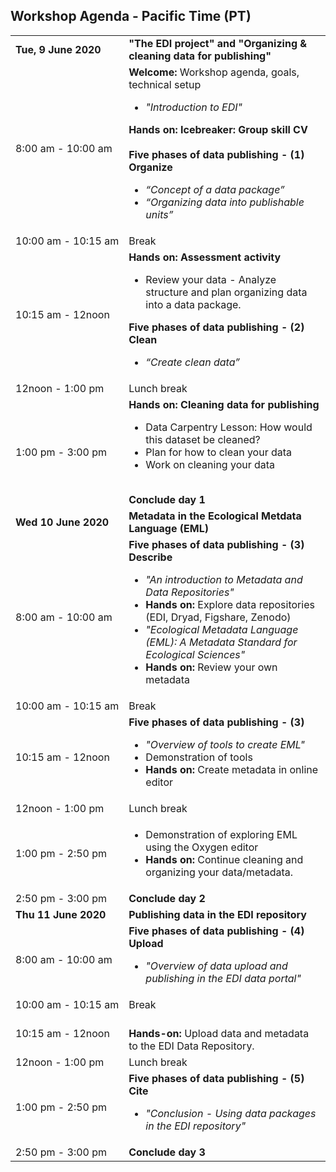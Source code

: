 ## Workshop Agenda - Pacific Time (PT)

<table>
  <tr>
    <td nowrap><strong>Tue, 9 June 2020</strong></td>
       <td><strong>"The EDI project" and "Organizing & cleaning data for publishing"</strong><br></td>
  </tr>
  <tr>
    <td nowrap>8:00 am - 10:00 am</td>
    <td><strong>Welcome: </strong> Workshop agenda, goals, technical setup<br><ul>
      <li><i>"Introduction to EDI"</i></li></ul>
      <strong>Hands on: Icebreaker: Group skill CV</strong><br><br>
       <strong>Five phases of data publishing - (1) Organize</strong><br><ul>
         <li><i>“Concept of a data package”</i></li>
        <li><i>“Organizing data into publishable units”</i></li></ul>
   </td>
 </tr>
       <tr>
    <td nowrap>10:00 am - 10:15 am</td><td>Break</td>
  </tr>
  <tr>
    <td nowrap>10:15 am - 12noon</td>
    <td><strong>Hands on: Assessment activity</strong><br><ul>
      <li>Review your data - Analyze structure and plan organizing data into a data package.</li></ul>
      <strong>Five phases of data publishing - (2) Clean</strong><br><ul>
         <li><i>“Create clean data”</i></li>
   </td>
 </tr>
 <tr>
    <td nowrap>12noon - 1:00 pm</td><td>Lunch break</td>
  </tr>
 <tr>
    <td nowrap>1:00 pm - 3:00 pm</td>
    <td><strong>Hands on: Cleaning data for publishing</strong><br><ul>
      <li>Data Carpentry Lesson: How would this dataset be cleaned?</li>
      <li>Plan for how to clean your data</li>
      <li>Work on cleaning your data</li></ul><br>
      <strong>Conclude day 1</strong>
      </td>
 </tr>
  <tr>
    <td nowrap><strong>Wed 10 June 2020</strong></td><td><strong>Metadata in the Ecological Metdata Language (EML)</strong></td>
  </tr>
  <tr>
    <td nowrap>8:00 am - 10:00 am</td>
   <td><strong>Five phases of data publishing - (3) Describe</strong><br><ul>
      <li><i>"An introduction to Metadata and Data Repositories"</i></li>
      <li><strong>Hands on: </strong>Explore data repositories (EDI, Dryad, Figshare, Zenodo)</li>
     <li><i>"Ecological Metadata Language (EML): A Metadata Standard for Ecological Sciences"</i></li>
     <li><strong>Hands on: </strong>Review your own metadata</li></td></ul>
      <tr>
    <td nowrap>10:00 am - 10:15 am</td><td>Break</td>
  </tr>
  <tr>
    <td nowrap>10:15 am - 12noon</td>
   <td><strong>Five phases of data publishing - (3)</strong><br><ul>
      <li><i>"Overview of tools to create EML"</i></li>
      <li>Demonstration of tools</li>
      <li><strong>Hands on: </strong>Create metadata in online editor</li></td></ul>
 <tr>
    <td nowrap>12noon - 1:00 pm</td><td>Lunch break</td>
  </tr>
  <tr>
    <td nowrap>1:00 pm - 2:50 pm</td>
    <td><ul><li>Demonstration of exploring EML using the Oxygen editor</li>
      <li><strong>Hands on: </strong>Continue cleaning and organizing your data/metadata.</li>
   </td>
 </tr>
  <tr>
    <td nowrap>2:50 pm - 3:00 pm</td>
    <td><strong>Conclude day 2</strong></td>
 </tr>
 <td><strong>Thu 11 June 2020</strong></td><td><strong> Publishing data in the EDI repository</strong></td>
  </tr>
  <tr>
    <td nowrap>8:00 am - 10:00 am</td>
    <td><strong>Five phases of data publishing - (4) Upload</strong><br><ul>
    <li><i>"Overview of data upload and publishing in the EDI data portal"</i></li>
 </tr>
      <tr>
    <td nowrap>10:00 am - 10:15 am</td><td>Break</td>
  </tr>
  <tr>
    <td nowrap>10:15 am - 12noon</td>
    <td><br><strong>Hands-on:</strong> Upload data and metadata to the EDI Data Repository.</td>
 <tr>
    <td nowrap>12noon - 1:00 pm</td><td>Lunch break</td>
  </tr>
 <tr>
    <td nowrap>1:00 pm - 2:50 pm</td>
      <td><strong>Five phases of data publishing - (5) Cite</strong><br><ul>
        <li><i>"Conclusion - Using data packages in the EDI repository"</i></li>    
     </td>
 </tr>
   <tr>
    <td nowrap>2:50 pm - 3:00 pm</td>
    <td><strong>Conclude day 3</strong></td>
 </tr>
</table>
